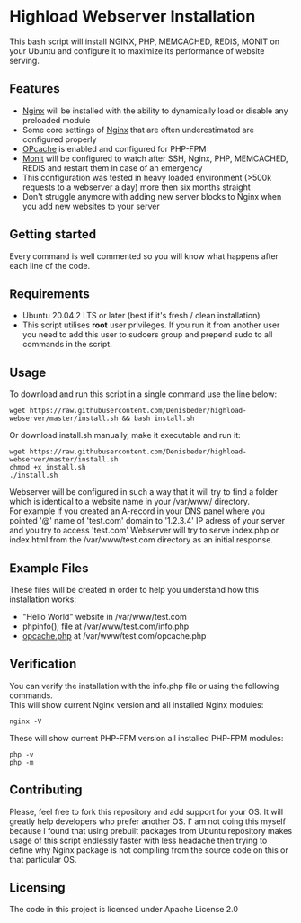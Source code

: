 # Highload Webserver Installation
This bash script will install NGINX, PHP, MEMCACHED, REDIS, MONIT on your Ubuntu and configure it to maximize its performance of website serving.

## Features
* [Nginx](https://launchpad.net/~hda-me/+archive/ubuntu/nginx-stable) will be installed with the ability to dynamically load or disable any preloaded module
* Some core settings of [Nginx](https://nginx.org/en/docs/http/ngx_http_core_module.html) that are often underestimated are configured properly
* [OPcache](http://php.net/manual/en/book.opcache.php) is enabled and configured for PHP-FPM 
* [Monit](https://mmonit.com/monit/) will be configured to watch after SSH, Nginx, PHP, MEMCACHED, REDIS and restart them in case of an emergency
* This configuration was tested in heavy loaded environment (>500k requests to a webserver a day) more then six months straight
* Don't struggle anymore with adding new server blocks to Nginx when you add new websites to your server

## Getting started
Every command is well commented so you will know what  happens after each line of the code.

## Requirements
* Ubuntu 20.04.2 LTS or later (best if it's fresh / clean installation)
* This script utilises **root** user privileges. If you run it from another user you need to add this user to sudoers group and prepend sudo to all commands in the script.

## Usage
To download and run this script in a single command use the line below:
```shell
wget https://raw.githubusercontent.com/Denisbeder/highload-webserver/master/install.sh && bash install.sh
```
Or download install.sh manually, make it executable and run it:
```shell
wget https://raw.githubusercontent.com/Denisbeder/highload-webserver/master/install.sh
chmod +x install.sh
./install.sh
```
Webserver will be configured in such a way that it will try to find a folder which is identical to a website name in your /var/www/ directory.
<br/>For example if you created an A-record in your DNS panel where you pointed '@' name of 'test.com' domain to '1.2.3.4' IP adress of your server and you try to access 'test.com' Webserver will try to serve index.php or index.html from the /var/www/test.com directory as an initial response.

## Example Files
These files will be created in order to help you understand how this installation works:
* "Hello World" website in /var/www/test.com 
* phpinfo(); file at /var/www/test.com/info.php
* [opcache.php](https://github.com/rlerdorf/opcache-status) at /var/www/test.com/opcache.php

## Verification
You can verify the installation with the info.php file or using the following commands.
<br/>This will show current Nginx version and all installed Nginx modules:
```shell
nginx -V
```
These will show current PHP-FPM version all installed PHP-FPM modules:
```shell
php -v
php -m
```

## Contributing
Please, feel free to fork this repository and add support for your OS. It will greatly help developers who prefer another OS. I' am not doing this myself because I found that using prebuilt packages from Ubuntu repository makes usage of this script endlessly faster with less headache then trying to define why Nginx package is not compiling from the source code on this or that particular OS.

## Licensing
The code in this project is licensed under Apache License 2.0
